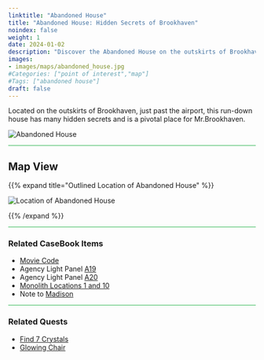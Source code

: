 ```yaml
---
linktitle: "Abandoned House"
title: "Abandoned House: Hidden Secrets of Brookhaven"
noindex: false
weight: 1
date: 2024-01-02
description: "Discover the Abandoned House on the outskirts of Brookhaven. A key location for Mr. Brookhaven, filled with hidden secrets and clues."
images:
- images/maps/abandoned_house.jpg
#Categories: ["point of interest","map"]
#Tags: ["abandoned house"]
draft: false
--- 
```


Located on the outskirts of Brookhaven, just past the airport, this run-down house has many hidden secrets and is a pivotal place for Mr.Brookhaven.

![Abandoned House](/images/maps/abandoned_house.jpg)

<hr style="background-color: #28b44c" size=8>

## Map View

{{% expand title="Outlined Location of Abandoned House" %}}

![Location of Abandoned House](/images/maps/abandoned-house.png)

{{% /expand %}}

<hr style="background-color: #28b44c" size=8>

### Related CaseBook Items

- [Movie Code](/casebook/movie_codes/#abandoned-house-code)
- Agency Light Panel [A19](/casebook/light_panel/#a19)
- Agency Light Panel [A20](/casebook/light_panel/#a20)
- [Monolith Locations 1 and 10](/casebook/monoliths/locations/)
- Note to [Madison](/casebook/notes/madison/#abandoned-house)

<hr style="background-color: #28b44c" size=8>

### Related Quests

- [Find 7 Crystals](/lore/quests/find_7_crystals)
- [Glowing Chair](/lore/quests/glowing_chair)